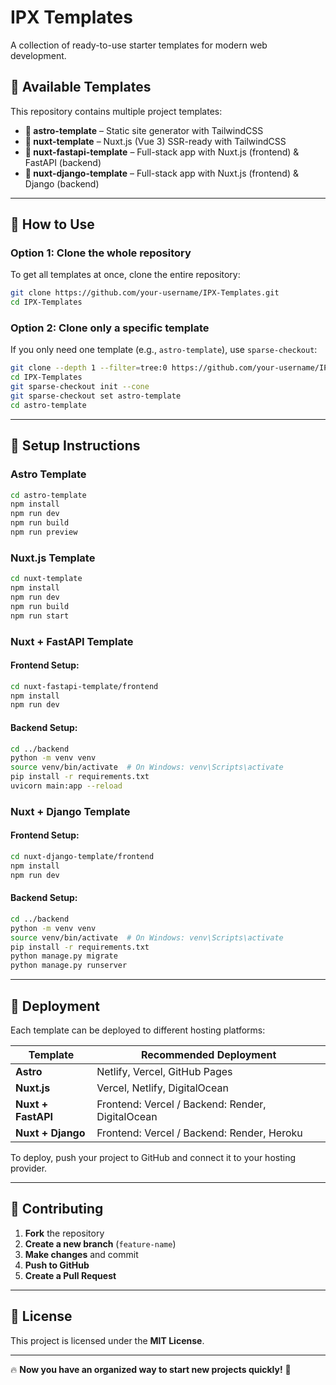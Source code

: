 # **IPX Templates**  
A collection of ready-to-use starter templates for modern web development.

## **📌 Available Templates**  
This repository contains multiple project templates:

- **📂 astro-template** – Static site generator with TailwindCSS  
- **📂 nuxt-template** – Nuxt.js (Vue 3) SSR-ready with TailwindCSS  
- **📂 nuxt-fastapi-template** – Full-stack app with Nuxt.js (frontend) & FastAPI (backend)  
- **📂 nuxt-django-template** – Full-stack app with Nuxt.js (frontend) & Django (backend)  

---

## **📌 How to Use**  

### **Option 1: Clone the whole repository**  
To get all templates at once, clone the entire repository:

```sh
git clone https://github.com/your-username/IPX-Templates.git
cd IPX-Templates
```

### **Option 2: Clone only a specific template**  
If you only need one template (e.g., `astro-template`), use `sparse-checkout`:

```sh
git clone --depth 1 --filter=tree:0 https://github.com/your-username/IPX-Templates.git
cd IPX-Templates
git sparse-checkout init --cone
git sparse-checkout set astro-template
cd astro-template
```

---

## **📌 Setup Instructions**  

### **Astro Template**  
```sh
cd astro-template
npm install
npm run dev
npm run build
npm run preview
```

### **Nuxt.js Template**  
```sh
cd nuxt-template
npm install
npm run dev
npm run build
npm run start
```

### **Nuxt + FastAPI Template**  
#### **Frontend Setup:**  
```sh
cd nuxt-fastapi-template/frontend
npm install
npm run dev
```
#### **Backend Setup:**  
```sh
cd ../backend
python -m venv venv
source venv/bin/activate  # On Windows: venv\Scripts\activate
pip install -r requirements.txt
uvicorn main:app --reload
```

### **Nuxt + Django Template**  
#### **Frontend Setup:**  
```sh
cd nuxt-django-template/frontend
npm install
npm run dev
```
#### **Backend Setup:**  
```sh
cd ../backend
python -m venv venv
source venv/bin/activate  # On Windows: venv\Scripts\activate
pip install -r requirements.txt
python manage.py migrate
python manage.py runserver
```

---

## **📌 Deployment**  
Each template can be deployed to different hosting platforms:

| **Template**          | **Recommended Deployment** |
|----------------------|---------------------------|
| **Astro**           | Netlify, Vercel, GitHub Pages |
| **Nuxt.js**         | Vercel, Netlify, DigitalOcean |
| **Nuxt + FastAPI**  | Frontend: Vercel / Backend: Render, DigitalOcean |
| **Nuxt + Django**   | Frontend: Vercel / Backend: Render, Heroku |

To deploy, push your project to GitHub and connect it to your hosting provider.

---

## **📌 Contributing**  
1. **Fork** the repository  
2. **Create a new branch** (`feature-name`)  
3. **Make changes** and commit  
4. **Push to GitHub**  
5. **Create a Pull Request**  

---

## **📌 License**  
This project is licensed under the **MIT License**.

---

🔥 **Now you have an organized way to start new projects quickly!** 🚀

